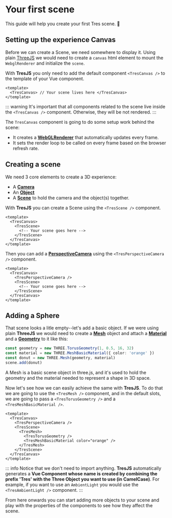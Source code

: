 # Your first scene

This guide will help you create your first Tres scene. 🍩

## Setting up the experience Canvas

Before we can create a Scene, we need somewhere to display it. Using plain [ThreeJS](https://threejs.org/docs/index.html#manual/en/introduction/Creating-a-scene) we would need to create a `canvas` html element to mount the `WebglRenderer` and initialize the `scene`.

With **TresJS** you only need to add the default component `<TresCanvas />` to the template of your Vue component.

```vue
<template>
  <TresCanvas> // Your scene lives here </TresCanvas>
</template>
```

::: warning
It's important that all components related to the scene live inside the `<TresCanvas />` component. Otherwise, they will be not rendered.
:::

The `TresCanvas` component is going to do some setup work behind the scene:

- It creates a [**WebGLRenderer**](https://threejs.org/docs/index.html?q=webglrend#api/en/renderers/WebGLRenderer) that automatically updates every frame.
- It sets the render loop to be called on every frame based on the browser refresh rate.

## Creating a scene

We need 3 core elements to create a 3D experience:

- A [**Camera**](https://threejs.org/docs/index.html?q=camera#api/en/cameras/Camera)
- An [**Object**](https://threejs.org/docs/index.html?q=object#api/en/core/Object3D)
- A [**Scene**](https://threejs.org/docs/index.html?q=scene#api/en/scenes/Scene) to hold the camera and the object(s) together.

With **TresJS** you can create a Scene using the `<TresScene />` component.

```vue
<template>
  <TresCanvas>
    <TresScene>
      <!-- Your scene goes here -->
    </TresScene>
  </TresCanvas>
</template>
```

Then you can add a [**PerspectiveCamera**](https://threejs.org/docs/index.html?q=perspectivecamera#api/en/cameras/PerspectiveCamera) using the `<TresPerspectiveCamera />` component.

```vue
<template>
  <TresCanvas>
    <TresPerspectiveCamera />
    <TresScene>
      <!-- Your scene goes here -->
    </TresScene>
  </TresCanvas>
</template>
```

## Adding a Sphere

That scene looks a litle empty--let's add a basic object. If we were using plain **ThreeJS** we would need to create a [**Mesh**](https://threejs.org/docs/index.html?q=mesh#api/en/objects/Mesh) object and attach a [**Material**](https://threejs.org/docs/index.html?q=material#api/en/materials/Material) and a [**Geometry**](https://threejs.org/docs/index.html?q=geometry#api/en/core/BufferGeometry) to it like this:

```ts
const geometry = new THREE.TorusGeometry(1, 0.5, 16, 32)
const material = new THREE.MeshBasicMaterial({ color: 'orange' })
const donut = new THREE.Mesh(geometry, material)
scene.add(donut)
```

A Mesh is a basic scene object in three.js, and it's used to hold the geometry and the material needed to represent a shape in 3D space.

Now let's see how we can easily achieve the same with **TresJS**. To do that we are going to use the `<TresMesh />` component, and in the default slots, we are going to pass a `<TresTorusGeometry />` and a `<TresMeshBasicMaterial />`.

```vue
<template>
  <TresCanvas>
    <TresPerspectiveCamera />
    <TresScene>
      <TresMesh>
        <TresTorusGeometry />
        <TresMeshBasicMaterial color="orange" />
      </TresMesh>
    </TresScene>
  </TresCanvas>
</template>
```

::: info
Notice that we don't need to import anything. **TresJS** automatically generates a **Vue Component whose name is created by combining the prefix 'Tres' with the Three Object you want to use (in CamelCase)**. For example, if you want to use an `AmbientLight` you would use the `<TresAmbientLight />` component.
:::

<FirstScene />

From here onwards you can start adding more objects to your scene and play with the properties of the components to see how they affect the scene.
